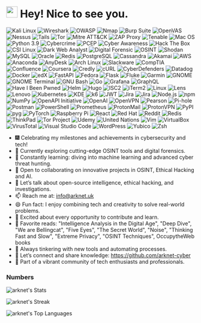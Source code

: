 <h1><img src="https://emojis.slackmojis.com/emojis/images/1531849430/4246/blob-sunglasses.gif?1531849430" width="30"/> Hey! Nice to see you.</h1>

<!-- Cybersecurity Badges -->
![Kali Linux](https://img.shields.io/badge/Kali%20Linux-557C94?style=flat-square&logo=kali-linux&logoColor=white)
![Wireshark](https://img.shields.io/badge/Wireshark-1679A7?style=flat-square&logo=wireshark&logoColor=white)
![OWASP](https://img.shields.io/badge/OWASP-48A646?style=flat-square&logo=owasp&logoColor=white)
![Nmap](https://img.shields.io/badge/Nmap-0E83A7?style=flat-square&logo=nmap&logoColor=white)
![Burp Suite](https://img.shields.io/badge/Burp%20Suite-000000?style=flat-square&logo=burp-suite&logoColor=white)
![OpenVAS](https://img.shields.io/badge/OpenVAS-7DB669?style=flat-square&logo=openvas&logoColor=white)
![Nessus](https://img.shields.io/badge/Nessus-000000?style=flat-square&logo=nessus&logoColor=white)
![Tails](https://img.shields.io/badge/Tails-56347C?style=flat-square&logo=tails&logoColor=white)
![Tor](https://img.shields.io/badge/Tor-7E4798?style=flat-square&logo=tor&logoColor=white)
![Mitre ATT&CK](https://img.shields.io/badge/Mitre%20ATT&CK-505F79?style=flat-square&logo=mitre&logoColor=white)
![ZAP Proxy](https://img.shields.io/badge/ZAP%20Proxy-000000?style=flat-square&logo=zapproxy&logoColor=white)
![Tenable](https://img.shields.io/badge/Tenable-3D7EAA?style=flat-square&logo=tenable&logoColor=white)
![Mac OS](https://img.shields.io/badge/macOS-000000?style=flat-square&logo=apple&logoColor=white)
![Python 3.9](https://img.shields.io/badge/Python-3.9-3776AB?style=flat-square&logo=python&logoColor=white)
![Cybercrime](https://img.shields.io/badge/Cybercrime-Alert-red?style=flat-square)
![PCEP](https://img.shields.io/badge/PCEP-Python%20Certified-brightgreen?style=flat-square&logo=python)
![Cyber Awareness](https://img.shields.io/badge/Cyber-Awareness-blue?style=flat-square)
![Hack The Box](https://img.shields.io/badge/Hack%20The%20Box-Challenge%20Completed-brightgreen?style=flat-square&logo=hack-the-box)
![CSI Linux](https://img.shields.io/badge/CSI-Linux-success?style=flat-square)
![Dark Web Analyst](https://img.shields.io/badge/Dark%20Web-Analyst-red?style=flat-square)
![Digital Forensic](https://img.shields.io/badge/Digital-Forensic-orange?style=flat-square)
![OSINT](https://img.shields.io/badge/OSINT-Open%20Source%20Intelligence-green?style=flat-square)
![Shodan](https://img.shields.io/badge/Shodan-Scanner-red?style=flat-square&logo=shodan&logoColor=white)
![MySQL](https://img.shields.io/badge/MySQL-005C84?style=flat-square&logo=mysql&logoColor=white)
![Oracle](https://img.shields.io/badge/Oracle-F80000?style=flat-square&logo=oracle&logoColor=white)
![Redis](https://img.shields.io/badge/Redis-DD0031?style=flat-square&logo=redis&logoColor=white)
![PostgreSQL](https://img.shields.io/badge/PostgreSQL-316192?style=flat-square&logo=postgresql&logoColor=white)
![Cassandra](https://img.shields.io/badge/Cassandra-1287B1?style=flat-square&logo=apache-cassandra&logoColor=white)
![Akamai](https://img.shields.io/badge/Akamai-CDN%20&%20Cybersecurity-gray?style=flat-square&logo=akamai)
![AWS](https://img.shields.io/badge/AWS-Cloud%20Computing-orange?style=flat-square&logo=amazon-aws&logoColor=white)
![Anaconda](https://img.shields.io/badge/Anaconda-44A833?style=flat-square&logo=anaconda&logoColor=white)
![AnyDesk](https://img.shields.io/badge/AnyDesk-Remote%20Access-red?style=flat-square&logo=anydesk&logoColor=white)
![Arch Linux](https://img.shields.io/badge/Arch%20Linux-1793D1?style=flat-square&logo=arch-linux&logoColor=white)
![Slackware](https://img.shields.io/badge/Slackware-123456?style=flat-square)
![CompTIA](https://img.shields.io/badge/CompTIA-IT%20Certifications-4A90E2?style=flat-square)
![Confluence](https://img.shields.io/badge/Confluence-0052CC?style=flat-square&logo=confluence&logoColor=white)
![Coursera](https://img.shields.io/badge/Coursera-0056D2?style=flat-square&logo=coursera&logoColor=white)
![Credly](https://img.shields.io/badge/Credly-Digital%20Badges-26689A?style=flat-square&logo=credly&logoColor=white)
![cURL](https://img.shields.io/badge/cURL-Command%20Line-8A2509?style=flat-square&logo=curl&logoColor=white)
![CyberDefenders](https://img.shields.io/badge/CyberDefenders-Cybersecurity%20Training-0078D7?style=flat-square)
![Datadog](https://img.shields.io/badge/Datadog-Monitoring-632CA6?style=flat-square&logo=datadog&logoColor=white)
![Docker](https://img.shields.io/badge/Docker-2496ED?style=flat-square&logo=docker&logoColor=white)
![edX](https://img.shields.io/badge/edX-Learning-0094CA?style=flat-square&logo=edx&logoColor=white)
![FastAPI](https://img.shields.io/badge/FastAPI-009688?style=flat-square&logo=fastapi&logoColor=white)
![Fedora](https://img.shields.io/badge/Fedora-294172?style=flat-square&logo=fedora&logoColor=white)
![Flask](https://img.shields.io/badge/Flask-000000?style=flat-square&logo=flask&logoColor=white)
![Fluke](https://img.shields.io/badge/Fluke-Test%20Tools-0072C6?style=flat-square)
![Garmin](https://img.shields.io/badge/Garmin-GPS%20Technology-0073E5?style=flat-square)
![GNOME](https://img.shields.io/badge/GNOME-4A86CF?style=flat-square&logo=gnome&logoColor=white)
![GNOME Terminal](https://img.shields.io/badge/GNOME%20Terminal-4A86CF?style=flat-square)
![GNU Bash](https://img.shields.io/badge/GNU%20Bash-4EAA25?style=flat-square&logo=gnu-bash&logoColor=white)
![Go](https://img.shields.io/badge/Go-00ADD8?style=flat-square&logo=go&logoColor=white)
![Grafana](https://img.shields.io/badge/Grafana-F46800?style=flat-square&logo=grafana&logoColor=white)
![GraphQL](https://img.shields.io/badge/GraphQL-E434AA?style=flat-square&logo=graphql&logoColor=white)
![Have I Been Pwned](https://img.shields.io/badge/Have%20I%20Been%20Pwned-2A2A2A?style=flat-square)
![Helm](https://img.shields.io/badge/Helm-0F1689?style=flat-square&logo=helm&logoColor=white)
![Hugo](https://img.shields.io/badge/Hugo-FF4088?style=flat-square&logo=hugo&logoColor=white)
![ISC2](https://img.shields.io/badge/ISC²-366796?style=flat-square)
![iTerm2](https://img.shields.io/badge/iTerm2-000000?style=flat-square)
![Linux](https://img.shields.io/badge/Linux-FCC624?style=flat-square&logo=linux&logoColor=black)
![Lens](https://img.shields.io/badge/Lens-3371FF?style=flat-square&logo=lens&logoColor=white)
![Lenovo](https://img.shields.io/badge/Lenovo-E2231A?style=flat-square&logo=lenovo&logoColor=white)
![Kubernetes](https://img.shields.io/badge/Kubernetes-326CE5?style=flat-square&logo=kubernetes&logoColor=white)
![KDE](https://img.shields.io/badge/KDE-1D99F3?style=flat-square&logo=kde&logoColor=white)
![k6](https://img.shields.io/badge/k6-0091EA?style=flat-square&logo=k6&logoColor=white)
![JWT](https://img.shields.io/badge/JWT-000000?style=flat-square&logo=json-web-tokens&logoColor=white)
![Jira](https://img.shields.io/badge/Jira-0052CC?style=flat-square&logo=jira&logoColor=white)
![Jira](https://img.shields.io/badge/Jira-0052CC?style=flat-square&logo=jira&logoColor=white)
![Node.js](https://img.shields.io/badge/Node.js-339933?style=flat-square&logo=node.js&logoColor=white)
![npm](https://img.shields.io/badge/npm-CB3837?style=flat-square&logo=npm&logoColor=white)
![NumPy](https://img.shields.io/badge/NumPy-013243?style=flat-square&logo=numpy&logoColor=white)
![OpenAPI Initiative](https://img.shields.io/badge/OpenAPI%20Initiative-6BA539?style=flat-square)
![OpenAI](https://img.shields.io/badge/OpenAI-00B9FF?style=flat-square&logo=openai&logoColor=white)
![OpenVPN](https://img.shields.io/badge/OpenVPN-FFD700?style=flat-square&logo=openvpn&logoColor=black)
![Pearson](https://img.shields.io/badge/Pearson-FFA500?style=flat-square)
![Pi-hole](https://img.shields.io/badge/Pi--hole-5B4EAF?style=flat-square&logo=pi-hole&logoColor=white)
![Postman](https://img.shields.io/badge/Postman-FF6C37?style=flat-square&logo=postman&logoColor=white)
![PowerShell](https://img.shields.io/badge/PowerShell-5391FE?style=flat-square&logo=powershell&logoColor=white)
![Prometheus](https://img.shields.io/badge/Prometheus-E6522C?style=flat-square&logo=prometheus&logoColor=white)
![ProtonMail](https://img.shields.io/badge/ProtonMail-FF6600?style=flat-square&logo=protonmail&logoColor=white)
![ProtonVPN](https://img.shields.io/badge/ProtonVPN-00D68F?style=flat-square&logo=protonvpn&logoColor=white)
![PyPI](https://img.shields.io/badge/PyPI-3775A9?style=flat-square&logo=pypi&logoColor=white)
![pyg](https://img.shields.io/badge/pyg-YourColorHere?style=flat-square)
![PyTorch](https://img.shields.io/badge/PyTorch-EE4C2C?style=flat-square&logo=pytorch&logoColor=white)
![Raspberry Pi](https://img.shields.io/badge/Raspberry%20Pi-C51A4A?style=flat-square&logo=raspberry-pi&logoColor=white)
![React](https://img.shields.io/badge/React-61DAFB?style=flat-square&logo=react&logoColor=white)
![Red Hat](https://img.shields.io/badge/Red%20Hat-EE0000?style=flat-square&logo=red-hat&logoColor=white)
![Reddit](https://img.shields.io/badge/Reddit-FF4500?style=flat-square&logo=reddit&logoColor=white)
![Redis](https://img.shields.io/badge/Redis-DC382D?style=flat-square&logo=redis&logoColor=white)
![ThinkPad](https://img.shields.io/badge/ThinkPad-000000?style=flat-square&logo=thinkpad&logoColor=white)
![Tor Project](https://img.shields.io/badge/Tor%20Project-7E4798?style=flat-square&logo=tor-project&logoColor=white)
![Udemy](https://img.shields.io/badge/Udemy-EC5252?style=flat-square)
![United Nations](https://img.shields.io/badge/United%20Nations-0078D4?style=flat-square&logo=united-nations&logoColor=white)
![Vim](https://img.shields.io/badge/Vim-019733?style=flat-square&logo=vim&logoColor=white)
![VirtualBox](https://img.shields.io/badge/VirtualBox-183A61?style=flat-square&logo=virtualbox&logoColor=white)
![VirusTotal](https://img.shields.io/badge/VirusTotal-3944F7?style=flat-square&logo=virustotal&logoColor=white)
![Visual Studio Code](https://img.shields.io/badge/Visual%20Studio%20Code-007ACC?style=flat-square&logo=visual-studio-code&logoColor=white)
![WordPress](https://img.shields.io/badge/WordPress-21759B?style=flat-square&logo=wordpress&logoColor=white)
![Yubico](https://img.shields.io/badge/Yubico-0058D9?style=flat-square&logo=yubico&logoColor=white)
![Zsh](https://img.shields.io/badge/Zsh-1A2C34?style=flat-square&logo=zsh&logoColor=white)





- :fireworks: Celebrating my milestones and achievements in cybersecurity and tech!
- 🔭 Currently exploring cutting-edge OSINT tools and digital forensics.
- 🌱 Constantly learning: diving into machine learning and advanced cyber threat hunting.
- 👯 Open to collaborating on innovative projects in OSINT, Ethical Hacking and AI.
- 💬 Let’s talk about open-source intelligence, ethical hacking, and investigations.
- 📫 Reach me at: info@arknet.uk
- 😄 Fun fact: I enjoy combining tech and creativity to solve real-world problems.
- :partying_face: Excited about every opportunity to contribute and learn.
- :book: Favorite reads: "Intelligence Analysis in the Digital Age", "Deep Dive", "We are Bellingcat", "Five Eyes", "The Secret World", "Noise", "Thinking Fast and Slow", "Extreme Privacy", "OSINT Techniques", OccupytheWeb books
- :wrench: Always tinkering with new tools and automating processes.
- :envelope_with_arrow: Let’s connect and share knowledge: https://github.com/arknet-cyber
- :busts_in_silhouette: Part of a vibrant community of tech enthusiasts and professionals.

### Numbers
![arknet's Stats](https://github-readme-stats.vercel.app/api?username=arknet-cyber&theme=dracula&show_icons=true&hide_border=true&count_private=true)

![arknet's Streak](https://github-readme-streak-stats.herokuapp.com/?user=arknet-cyber&theme=dracula&hide_border=true)

![arknet's Top Languages](https://github-readme-stats.vercel.app/api/top-langs/?username=arknet-cyber&theme=dracula&show_icons=true&hide_border=true&layout=compact)

